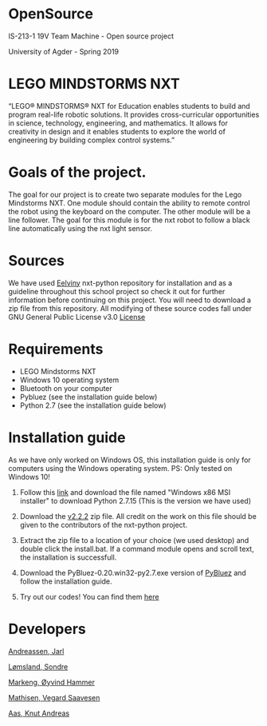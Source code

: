 # OpenSource
IS-213-1 19V Team Machine - Open source project

University of Agder - Spring 2019

# LEGO MINDSTORMS NXT

“LEGO® MINDSTORMS® NXT for Education enables students to build and program
real-life robotic solutions. It provides cross-curricular
opportunities in science, technology, engineering, and
mathematics. It allows for creativity in design and it
enables students to explore the world of engineering by
building complex control systems.”

# Goals of the project.

The goal for our project is to create two separate modules for the Lego Mindstorms NXT.
One module should contain the ability to remote control the robot using the keyboard on the computer.
The other module will be a line follower. The goal for this module is for the nxt robot to follow a 
black line automatically using the nxt light sensor. 

# Sources

We have used [Eelviny](https://github.com/Eelviny/nxt-python) nxt-python repository for installation
and as a guideline throughout this school project so check it out for further information
before continuing on this project. You will need to download a zip file from this repository. All modifying of these
source codes fall under GNU General Public License v3.0 [License](https://github.com/Eelviny/nxt-python/blob/master/LICENSE)

# Requirements

- LEGO Mindstorms NXT
- Windows 10 operating system 
- Bluetooth on your computer
- Pybluez (see the installation guide below)
- Python 2.7 (see the installation guide below)

# Installation guide

As we have only worked on Windows OS, this installation guide is only for computers using
the Windows operating system.
PS: Only tested on Windows 10!

1. Follow this [link](https://www.python.org/downloads/release/python-2715/) and download
the file named "Windows x86 MSI installer" to download Python 2.7.15 (This is the version
we have used)

2. Download the [v2.2.2](https://github.com/Eelviny/nxt-python/releases) zip file.
All credit on the work on this file should be given to the contributors of the nxt-python project.

3. Extract the zip file to a location of your choice (we used desktop) and double click the install.bat.
If a command module opens and scroll text, the installation is successfull.

4. Download the PyBluez-0.20.win32-py2.7.exe version of [PyBluez](https://code.google.com/archive/p/pybluez/downloads)
and follow the installation guide.

5. Try out our codes! You can find them [here](https://github.com/Genijarl/OpenSource/tree/master/src)

# Developers

[Andreassen, Jarl](https://github.com/Genijarl)
  
[Lømsland, Sondre](https://github.com/Sondrelo)
  
[Markeng, Øyvind Hammer](https://github.com/OyvindHammerMarkeng)
  
[Mathisen, Vegard Saavesen](https://github.com/vegardmathisen)
  
[Aas, Knut Andreas](https://github.com/nokaas) 


